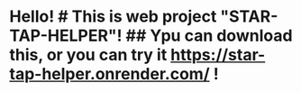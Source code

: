 # Hello! # This is web project "STAR-TAP-HELPER"! ## Ypu can download this, or you can try it https://star-tap-helper.onrender.com/ !
